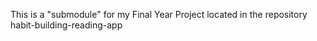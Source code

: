 This is a "submodule" for my Final Year Project located in the repository habit-building-reading-app
